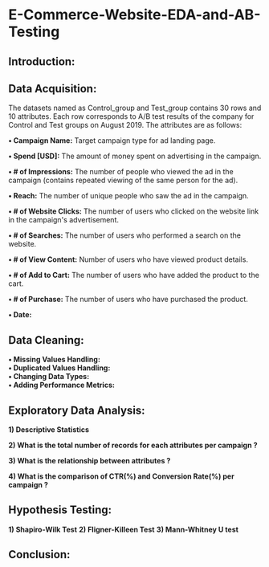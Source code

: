 # **E-Commerce-Website-EDA-and-AB-Testing**

## **Introduction:**

## **Data Acquisition:**

The datasets named as Control_group and Test_group contains 30 rows and 10 attributes. Each row corresponds to A/B test results of the company for Control and Test groups on August 2019. The attributes are as follows:<br>

**• Campaign Name:** Target campaign type for ad landing page.<br>

**• Spend [USD]:** The amount of money spent on advertising in the campaign.<br>

**• # of Impressions:** The number of people who viewed the ad in the campaign (contains repeated viewing of the same person for the ad).<br>

**• Reach:** The number of unique people who saw the ad in the campaign.<br>

**• # of Website Clicks:** The number of users who clicked on the website link in the campaign's advertisement.<br>

**• # of Searches:** The number of users who performed a search on the website.<br>

**• # of View Content:** Number of users who have viewed product details.<br>

**• # of Add to Cart:** The number of users who have added the product to the cart.<br>

**• # of Purchase:** The number of users who have purchased the product.<br>

**• Date:**<br> 

## **Data Cleaning:**
**•	Missing Values Handling:**<br />
**•	Duplicated Values Handling:**<br />
**•	Changing Data Types:**<br />
**•	Adding Performance Metrics:**<br />


## **Exploratory Data Analysis:**
**1) Descriptive Statistics**<br />

**2) What is the total number of records for each attributes per campaign ?**<br />

**3) What is the relationship between attributes ?**<br />

**4) What is the comparison of CTR(%) and Conversion Rate(%) per campaign ?**<br />

## **Hypothesis Testing:**
**1) Shapiro-Wilk Test**
**2) Fligner-Killeen Test**
**3) Mann-Whitney U test**

## **Conclusion:**
